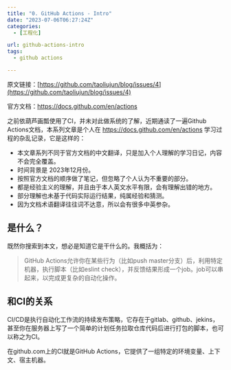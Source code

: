 ```yaml
---
title: "0. GitHub Actions - Intro"
date: "2023-07-06T06:27:24Z"
categories:
  - [工程化]

url: github-actions-intro
tags:
  - github actions

---
```



原文链接：[https://github.com/taoliujun/blog/issues/4](https://github.com/taoliujun/blog/issues/4)

<!--hexo
---
url: github-actions-intro
tags:
  - github actions
---
-->

官方文档：https://docs.github.com/en/actions

之前依葫芦画瓢使用了CI，并未对此做系统的了解，近期通读了一遍Github Actions文档，本系列文章是个人在 https://docs.github.com/en/actions 学习过程的杂乱记录，它是这样的：

* 本文章系列不同于官方文档的中文翻译，只是加入个人理解的学习日记，内容不会完全覆盖。
* 时间背景是 2023年12月份。
* 按照官方文档的顺序做了笔记，但忽略了个人认为不重要的部分。
* 都是经验主义的理解，并且由于本人英文水平有限，会有理解出错的地方。
* 部分理解也未基于代码实际运行结果，纯属经验和猜测。
* 因为文档术语翻译往往词不达意，所以会有很多中英参杂。

## 是什么？

既然你搜索到本文，想必是知道它是干什么的。我概括为：

> GitHub Actions允许你在某些行为（比如push master分支）后，利用特定机器，执行脚本（比如eslint check），并反馈结果形成一个job。job可以串起来，以完成更复杂的自动化操作。

## 和CI的关系

CI/CD是执行自动化工作流的持续发布策略，它存在于gitlab、github、jekins，甚至你在服务器上写了一个简单的计划任务拉取仓库代码后进行打包的脚本，也可以称之为CI。

在github.com上的CI就是GitHub Actions，它提供了一组特定的环境变量、上下文、宿主机器。




